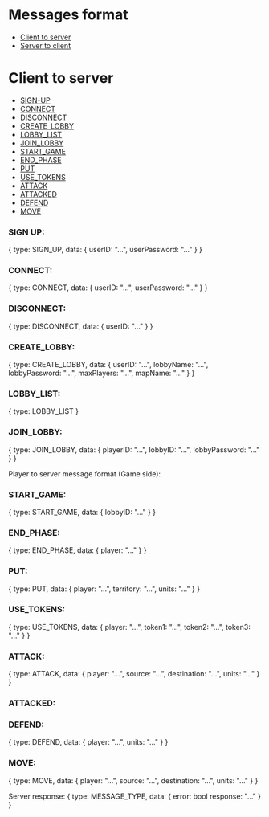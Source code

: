 # Messages format

* [Client to server]()
* [Server to client]()


# Client to server

* [SIGN-UP]()
* [CONNECT]()
* [DISCONNECT]()
* [CREATE_LOBBY]()
* [LOBBY_LIST]()
* [JOIN_LOBBY]()
* [START_GAME]()
* [END_PHASE]()
* [PUT]()
* [USE_TOKENS]()
* [ATTACK]()
* [ATTACKED]()
* [DEFEND]()
* [MOVE]()

### SIGN UP:
{
    type: SIGN_UP,
    data:
    {
        userID: "...",
        userPassword: "..."
    }
}

### CONNECT:
{
    type: CONNECT,
    data: {
        userID: "...",
        userPassword: "..."
    }
}

### DISCONNECT:
{
    type: DISCONNECT,
    data:
    {
        userID: "..."
    }
}

### CREATE_LOBBY:
{
    type: CREATE_LOBBY,
    data:
    {
        userID: "...",
        lobbyName: "...",
        lobbyPassword: "...",
        maxPlayers: "...",
        mapName: "..."
    }
}

### LOBBY_LIST:
{
    type: LOBBY_LIST
}

### JOIN_LOBBY:
{
    type: JOIN_LOBBY,
    data:
    {
        playerID: "...",
        lobbyID: "...",
        lobbyPassword: "..."
    }
}

Player to server message format (Game side):
### START_GAME:
{
    type: START_GAME,
    data:
    {
        lobbyID: "..."
    }
}

### END_PHASE:
{
    type: END_PHASE,
    data:
    {
        player: "..."
    }
}

### PUT:
{
    type: PUT,
    data:
    {
        player: "...",
	territory: "...",
	units: "..."
    }
}

### USE_TOKENS:
{
    type: USE_TOKENS,
    data:
    {
        player: "...",
	token1: "...",
	token2: "...",
	token3: "..."
    }
}

### ATTACK:
{
    type: ATTACK,
    data:
    {
        player: "...",
	source: "...",
	destination: "...",
	units: "..."
    }
}

### ATTACKED:

### DEFEND:
{
    type: DEFEND,
    data:
    {
        player: "...",
	units: "..."
    }
}

### MOVE:
{
    type: MOVE,
    data:
    {
        player: "...",
	source: "...",
	destination: "...",
	units: "..."
    }
}

Server response:
{
    type: MESSAGE_TYPE,
    data: {
        error: bool
        response: "..."
    }
}